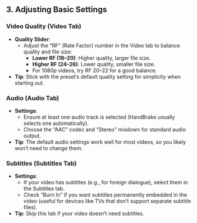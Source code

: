
## 3. Adjusting Basic Settings

### Video Quality (Video Tab)
- **Quality Slider**:
  - Adjust the “RF” (Rate Factor) number in the Video tab to balance quality and file size:
    - **Lower RF (18–20)**: Higher quality, larger file size.
    - **Higher RF (24–26)**: Lower quality, smaller file size.
    - For 1080p videos, try RF 20–22 for a good balance.
- **Tip**: Stick with the preset’s default quality setting for simplicity when starting out.

### Audio (Audio Tab)
- **Settings**:
  - Ensure at least one audio track is selected (HandBrake usually selects one automatically).
  - Choose the “AAC” codec and “Stereo” mixdown for standard audio output.
- **Tip**: The default audio settings work well for most videos, so you likely won’t need to change them.

### Subtitles (Subtitles Tab)
- **Settings**:
  - If your video has subtitles (e.g., for foreign dialogue), select them in the Subtitles tab.
  - Check “Burn In” if you want subtitles permanently embedded in the video (useful for devices like TVs that don’t support separate subtitle files).
- **Tip**: Skip this tab if your video doesn’t need subtitles.

